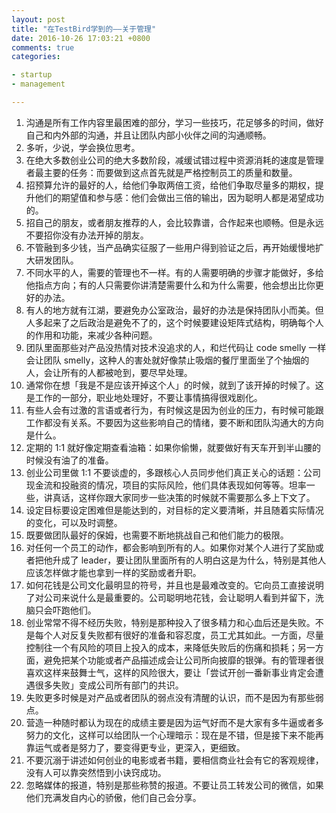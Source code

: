 ```yaml
---
layout: post
title: "在TestBird学到的——关于管理"
date: 2016-10-26 17:03:21 +0800
comments: true
categories:

- startup
- management

---
```


1.	沟通是所有工作内容里最困难的部分，学习一些技巧，花足够多的时间，做好自己和内外部的沟通，并且让团队内部小伙伴之间的沟通顺畅。 
2.	多听，少说，学会换位思考。 
3.	在绝大多数创业公司的绝大多数阶段，减缓试错过程中资源消耗的速度是管理者最主要的任务：而要做到这点首先就是严格控制员工的质量和数量。 
4.	招预算允许的最好的人，给他们争取两倍工资，给他们争取尽量多的期权，提升他们的期望值和参与感：他们会做出三倍的输出，因为聪明人都是渴望成功的。 
5.	招自己的朋友，或者朋友推荐的人，会比较靠谱，合作起来也顺畅。但是永远不要招你没有办法开掉的朋友。 
6.	不管融到多少钱，当产品确实征服了一些用户得到验证之后，再开始缓慢地扩大研发团队。 
7.	不同水平的人，需要的管理也不一样。有的人需要明确的步骤才能做好，多给他指点方向；有的人只需要你讲清楚需要什么和为什么需要，他会想出比你更好的办法。 
8.	有人的地方就有江湖，要避免办公室政治，最好的办法是保持团队小而美。但人多起来了之后政治是避免不了的，这个时候要建设矩阵式结构，明确每个人的作用和功能，来减少各种问题。 
9.	团队里面那些对产品没热情对技术没追求的人，和烂代码让 code smelly 一样会让团队 smelly，这种人的害处就好像禁止吸烟的餐厅里面坐了个抽烟的人，会让所有的人都被呛到，要尽早处理。 
10.	通常你在想「我是不是应该开掉这个人」的时候，就到了该开掉的时候了。这是工作的一部分，职业地处理好，不要让事情搞得很戏剧化。 
11.	有些人会有过激的言语或者行为，有时候这是因为创业的压力，有时候可能跟工作都没有关系。不要因为这些影响自己的情绪，要不断和团队沟通大的方向是什么。 
12.	定期的 1:1 就好像定期查看油箱：如果你偷懒，就要做好有天车开到半山腰的时候没有油了的准备。 
13.	创业公司里做 1:1 不要谈虚的，多跟核心人员同步他们真正关心的话题：公司现金流和投融资的情况，项目的实际风险，他们具体表现如何等等。坦率一些，讲真话，这样你跟大家同步一些决策的时候就不需要那么多上下文了。 
14.	设定目标要设定困难但是能达到的，对目标的定义要清晰，并且随着实际情况的变化，可以及时调整。 
15.	既要做团队最好的保姆，也需要不断地挑战自己和他们能力的极限。 
16.	对任何一个员工的动作，都会影响到所有的人。如果你对某个人进行了奖励或者把他升成了 leader，要让团队里面所有的人明白这是为什么，特别是其他人应该怎样做才能也拿到一样的奖励或者升职。 
17.	如何花钱是公司文化最明显的符号，并且也是最难改变的。它向员工直接说明了对公司来说什么是最重要的。公司聪明地花钱，会让聪明人看到并留下，洗脑只会吓跑他们。 
18.	创业常常不得不经历失败，特别是那种投入了很多精力和心血后还是失败。不是每个人对反复失败都有很好的准备和容忍度，员工尤其如此。一方面，尽量控制往一个有风险的项目上投入的成本，来降低失败后的伤痛和损耗；另一方面，避免把某个功能或者产品描述成会让公司所向披靡的银弹。有的管理者很喜欢这样来鼓舞士气，这样的风险很大，要让「尝试开创一番新事业肯定会遭遇很多失败」变成公司所有部门的共识。 
19.	失败更多时候是对产品或者团队的弱点没有清醒的认识，而不是因为有那些弱点。 
20.	营造一种随时都认为现在的成绩主要是因为运气好而不是大家有多牛逼或者多努力的文化，这样可以给团队一个心理暗示：现在是不错，但是接下来不能再靠运气或者是努力了，要变得更专业，更深入，更细致。 
21.	不要沉溺于讲述如何创业的电影或者书籍，要相信商业社会有它的客观规律，没有人可以靠突然悟到小诀窍成功。 
22.	忽略媒体的报道，特别是那些称赞的报道。不要让员工转发公司的微信，如果他们充满发自内心的骄傲，他们自己会分享。 


